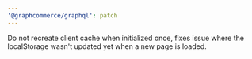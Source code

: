 ```yaml
---
'@graphcommerce/graphql': patch
---
```


Do not recreate client cache when initialized once, fixes issue where the localStorage wasn't updated yet when a new page is loaded.
